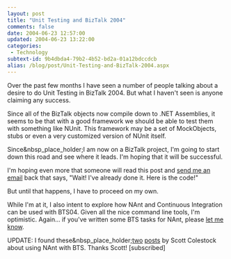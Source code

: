 ```yaml
---
layout: post
title: "Unit Testing and BizTalk 2004"
comments: false
date: 2004-06-23 12:57:00
updated: 2004-06-23 13:22:00
categories:
 - Technology
subtext-id: 9b4dbda4-79b2-4b52-bd2a-01a12bdccdcb
alias: /blog/post/Unit-Testing-and-BizTalk-2004.aspx
---
```



Over the past few months I have seen a number of people talking about a desire to do Unit Testing in BizTalk 2004. But what I haven't seen is anyone claiming any success.

Since all of the BizTalk objects now compile down to .NET Assemblies, it seems to be that with a good framework we should be able to test them with something like NUnit. This framework may be a set of MockObjects, stubs or even a very customized version of NUnit itself.

Since&nbsp_place_holder;I am now on a BizTalk project, I'm going to start down this road and see where it leads. I'm hoping that it will be successful.

I'm hoping even more that someone will read this post and [send me an email](http://www.peterprovost.org/contact.aspx) back that says, "Wait! I've already done it. Here is the code!"

But until that happens, I have to proceed on my own.

While I'm at it, I also intent to explore how NAnt and Continuous Integration can be used with BTS04. Given all the nice command line tools, I'm optimistic. Again... if you've written some BTS tasks for NAnt, please [let me know](http://www.peterprovost.org/contact.aspx).

UPDATE: I found these&nbsp_place_holder;[two](http://www.traceofthought.net/PermaLink,guid,2e018262-cc86-4830-bdc6-871dfb1af51e.aspx) [posts](http://www.traceofthought.net/PermaLink,guid,df02e4ab-590c-409c-8de9-8f54776de595.aspx) by Scott Colestock about using NAnt with BTS. Thanks Scott! [subscribed]
